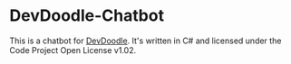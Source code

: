 # DevDoodle-Chatbot

This is a chatbot for [DevDoodle](https://devdoodle.net). It's written in C# and licensed under the Code Project Open License v1.02.